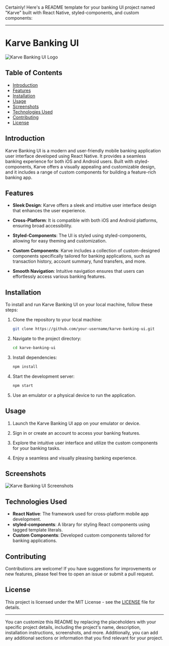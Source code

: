 Certainly! Here's a README template for your banking UI project named "Karve" built with React Native, styled-components, and custom components:

---

# Karve Banking UI

![Karve Banking UI Logo](karve-logo.png)

## Table of Contents
- [Introduction](#introduction)
- [Features](#features)
- [Installation](#installation)
- [Usage](#usage)
- [Screenshots](#screenshots)
- [Technologies Used](#technologies-used)
- [Contributing](#contributing)
- [License](#license)

## Introduction

Karve Banking UI is a modern and user-friendly mobile banking application user interface developed using React Native. It provides a seamless banking experience for both iOS and Android users. Built with styled-components, Karve offers a visually appealing and customizable design, and it includes a range of custom components for building a feature-rich banking app.

## Features

- **Sleek Design**: Karve offers a sleek and intuitive user interface design that enhances the user experience.

- **Cross-Platform**: It is compatible with both iOS and Android platforms, ensuring broad accessibility.

- **Styled-Components**: The UI is styled using styled-components, allowing for easy theming and customization.

- **Custom Components**: Karve includes a collection of custom-designed components specifically tailored for banking applications, such as transaction history, account summary, fund transfers, and more.

- **Smooth Navigation**: Intuitive navigation ensures that users can effortlessly access various banking features.

## Installation

To install and run Karve Banking UI on your local machine, follow these steps:

1. Clone the repository to your local machine:

   ```bash
   git clone https://github.com/your-username/karve-banking-ui.git
   ```

2. Navigate to the project directory:

   ```bash
   cd karve-banking-ui
   ```

3. Install dependencies:

   ```bash
   npm install
   ```

4. Start the development server:

   ```bash
   npm start
   ```

5. Use an emulator or a physical device to run the application.

## Usage

1. Launch the Karve Banking UI app on your emulator or device.

2. Sign in or create an account to access your banking features.

3. Explore the intuitive user interface and utilize the custom components for your banking tasks.

4. Enjoy a seamless and visually pleasing banking experience.

## Screenshots

![Karve Banking UI Screenshots](karve-screenshots.png)

## Technologies Used

- **React Native**: The framework used for cross-platform mobile app development.
- **styled-components**: A library for styling React components using tagged template literals.
- **Custom Components**: Developed custom components tailored for banking applications.

## Contributing

Contributions are welcome! If you have suggestions for improvements or new features, please feel free to open an issue or submit a pull request.

## License

This project is licensed under the MIT License - see the [LICENSE](LICENSE) file for details.

---

You can customize this README by replacing the placeholders with your specific project details, including the project's name, description, installation instructions, screenshots, and more. Additionally, you can add any additional sections or information that you find relevant for your project.